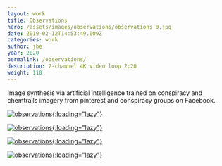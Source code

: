 ```yaml
---
layout: work
title: Observations
hero: /assets/images/observations/observations-0.jpg
date: 2019-02-12T14:53:49.009Z
categories: work
author: jbe
year: 2020
permalink: /observations/
description: 2-channel 4K video loop 2:20
weight: 110
---
```


Image synthesis via artificial intelligence trained on conspiracy and chemtrails imagery from pinterest and conspiracy groups on Facebook.


[![observations](/assets/images/observations/observations-1.jpg){:loading="lazy"}](/assets/images/observations/observations-1.jpg)

[![observations](/assets/images/observations/observations-3.jpg){:loading="lazy"}](/assets/images/observations/observations-3.jpg)

[![observations](/assets/images/observations/observations-5.jpg){:loading="lazy"}](/assets/images/observations/observations-5.jpg)

[![observations](/assets/images/observations/observations-4.jpg){:loading="lazy"}](/assets/images/observations/observations-4.jpg)
